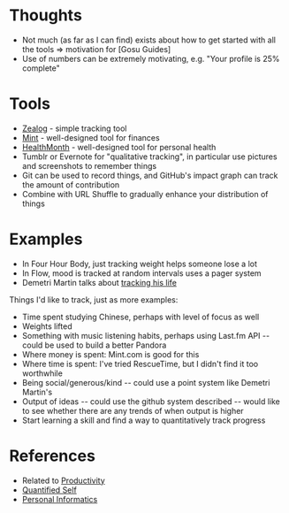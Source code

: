 # Thoughts 

* Not much (as far as I can find) exists about how to get started with all the tools => motivation for [Gosu Guides]
* Use of numbers can be extremely motivating, e.g. "Your profile is 25% complete"

# Tools

* [Zealog](http://zealog.com) - simple tracking tool
* [Mint](http://mint.com) - well-designed tool for finances
* [HealthMonth](http://healthmonth.com/) - well-designed tool for personal health
* Tumblr or Evernote for "qualitative tracking", in particular use pictures and screenshots to remember things
* Git can be used to record things, and GitHub's impact graph can track the amount of contribution
* Combine with URL Shuffle to gradually enhance your distribution of things

# Examples

* In Four Hour Body, just tracking weight helps someone lose a lot
* In Flow, mood is tracked at random intervals uses a pager system
* Demetri Martin talks about [tracking his life](http://www.youtube.com/watch?v=NzsEtafv-FA&t=5m45s)

Things I'd like to track, just as more examples:

* Time spent studying Chinese, perhaps with level of focus as well
* Weights lifted 
* Something with music listening habits, perhaps using Last.fm API -- could be used to build a better Pandora
* Where money is spent: Mint.com is good for this
* Where time is spent: I've tried RescueTime, but I didn't find it too worthwhile
* Being social/generous/kind -- could use a point system like Demetri Martin's
* Output of ideas -- could use the github system described -- would like to see whether there are any trends of when output is higher
* Start learning a skill and find a way to quantitatively track progress

# References

* Related to [Productivity]()
* [Quantified Self](http://quantifiedself.com/)
* [Personal Informatics](http://personalinformatics.org/)

